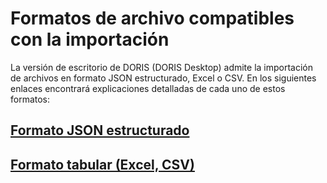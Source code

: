# Formatos de archivo compatibles con la importación

La versión de escritorio de DORIS (DORIS Desktop) admite la importación de archivos en formato JSON estructurado, Excel o CSV. En los siguientes enlaces encontrará explicaciones detalladas de cada uno de estos formatos:
## [Formato JSON estructurado](json-format.md)

## [Formato tabular (Excel, CSV)](csv-excel-format.md)



